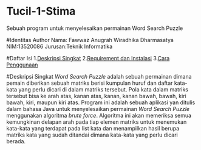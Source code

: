 # Tucil-1-Stima
Sebuah program untuk menyelesaikan permainan Word Search Puzzle

#Identitas Author
Nama: Fawwaz Anugrah Wiradhika Dharmasatya
NIM:13520086
Jurusan:Teknik Informatika

#Daftar Isi
1.[Deskripsi Singkat](#deskripsi-singkat)
2.[Requirement dan Instalasi](#requirement-dan-instalasi)
3.[Cara Penggunaan](#cara-penggunaan)

#Deskripsi Singkat
*Word Search Puzzle* adalah sebuah permainan dimana pemain diberikan sebuah matriks berisi kumpulan huruf dan daftar kata-kata yang perlu dicari di dalam matriks tersebut. Pola kata dalam matriks tersebut bisa ke arah atas, kanan atas, kanan, kanan bawah, bawah, kiri bawah, kiri, maupun kiri atas. Program ini adalah sebuah aplikasi  yan ditulis dalam bahasa Java untuk menyelesaikan permainan *Word Search Puzzle* menggunakan algoritma *brute force*. Algoritma ini akan memeriksa semua kemungkinan delapan arah pada tiap elemen matriks untuk menemukan kata-kata yang terdapat pada list kata dan menampilkan hasil berupa matriks kata yang sudah ditandai dimana kata-kata yang perlu dicari berada.

